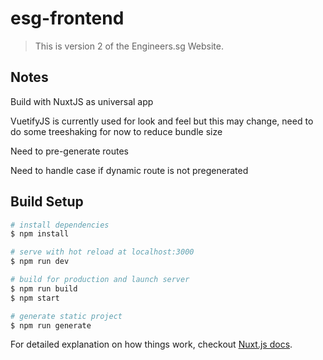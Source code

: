 # esg-frontend

> This is version 2 of the Engineers.sg Website.

## Notes

Build with NuxtJS as universal app

VuetifyJS is currently used for look and feel but this may change, need to do some treeshaking for now to reduce bundle size

Need to pre-generate routes

Need to handle case if dynamic route is not pregenerated

## Build Setup

``` bash
# install dependencies
$ npm install

# serve with hot reload at localhost:3000
$ npm run dev

# build for production and launch server
$ npm run build
$ npm start

# generate static project
$ npm run generate
```

For detailed explanation on how things work, checkout [Nuxt.js docs](https://nuxtjs.org).
